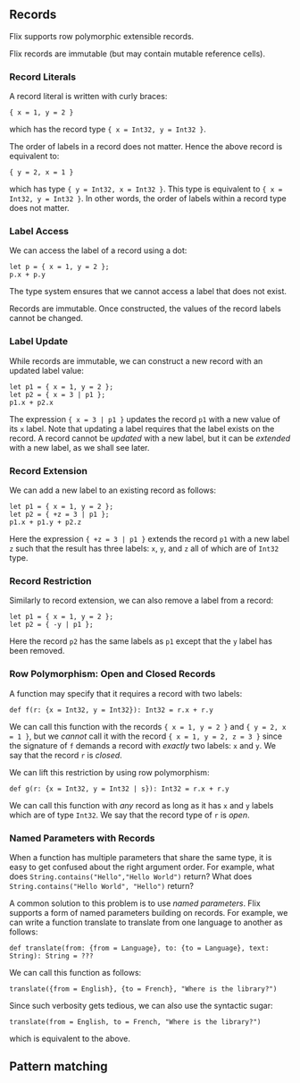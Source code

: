 ## Records

Flix supports row polymorphic extensible records.

Flix records are immutable (but may contain mutable reference cells).

### Record Literals

A record literal is written with curly braces:

```flix
{ x = 1, y = 2 }
```

which has the record type
`{ x = Int32, y = Int32 }`.

The order of labels in a record does not matter. Hence the above record is
equivalent to:

```flix
{ y = 2, x = 1 }
```

which has type `{ y = Int32, x = Int32 }`. This type is equivalent to `{ x =
Int32, y = Int32 }`. In other words, the order of labels within a record type
does not matter.

### Label Access

We can access the label of a record using a dot:

```flix
let p = { x = 1, y = 2 };
p.x + p.y
```

The type system ensures that we cannot access a label that does not exist.

Records are immutable. Once constructed, the values of the record labels cannot
be changed.

### Label Update

While records are immutable, we can construct a new
record with an updated label value:

```flix
let p1 = { x = 1, y = 2 };
let p2 = { x = 3 | p1 };
p1.x + p2.x
```

The expression `{ x = 3 | p1 }` updates the record `p1` with a new value of its
`x` label. Note that updating a label requires that the label exists on the
record. A record cannot be *updated* with a new label, but it can be *extended*
with a new label, as we shall see later.

### Record Extension

We can add a new label to an existing record as follows:

```flix
let p1 = { x = 1, y = 2 };
let p2 = { +z = 3 | p1 };
p1.x + p1.y + p2.z
```

Here the expression `{ +z = 3 | p1 }` extends the record `p1` with a new label
`z` such that the result has three labels: `x`, `y`, and `z` all of which are of
`Int32` type.

### Record Restriction

Similarly to record extension, we can also remove a label from a record:

```flix
let p1 = { x = 1, y = 2 };
let p2 = { -y | p1 };
```

Here the record `p2` has the same labels as `p1` except that the `y` label has
been removed.

### Row Polymorphism: Open and Closed Records

A function may specify that it requires a record with two labels:

```flix
def f(r: {x = Int32, y = Int32}): Int32 = r.x + r.y
```

We can call this function with the records `{ x = 1, y = 2 }` and `{ y = 2, x =
1 }`, but we *cannot* call it with the record `{ x = 1, y = 2, z = 3 }` since
the signature of `f` demands a record with *exactly* two labels: `x` and `y`. We
say that the record `r` is *closed*.

We can lift this restriction by using row polymorphism:

```flix
def g(r: {x = Int32, y = Int32 | s}): Int32 = r.x + r.y
```

We can call this function with *any* record as long as it has `x` and `y` labels
which are of type `Int32`. We say that the record type of `r` is *open*.

### Named Parameters with Records

When a function has multiple parameters that share the same type, it is easy to
get confused about the right argument order. For example, what does
`String.contains("Hello","Hello World")` return? What does
`String.contains("Hello World", "Hello")` return?

A common solution to this problem is to use *named parameters*. Flix supports a
form of named parameters building on records. For example, we can write a
function translate to translate from one language to another as follows:

```flix
def translate(from: {from = Language}, to: {to = Language}, text: String): String = ???
```

We can call this function as follows:

```flix
translate({from = English}, {to = French}, "Where is the library?")
```

Since such verbosity gets tedious, we can also use the syntactic sugar:

```flix
translate(from = English, to = French, "Where is the library?")
```

which is equivalent to the above.

## Pattern matching
